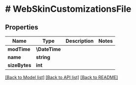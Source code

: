 # # WebSkinCustomizationsFile

## Properties

Name | Type | Description | Notes
------------ | ------------- | ------------- | -------------
**modTime** | **\DateTime** |  |
**name** | **string** |  |
**sizeBytes** | **int** |  |

[[Back to Model list]](../../README.md#models) [[Back to API list]](../../README.md#endpoints) [[Back to README]](../../README.md)
